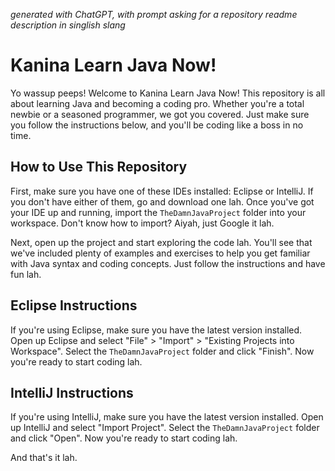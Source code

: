_*generated with ChatGPT, with prompt asking for a repository readme description in singlish slang*_


# Kanina Learn Java Now!

Yo wassup peeps! Welcome to Kanina Learn Java Now! This repository is all about learning Java and becoming a coding pro. Whether you're a total newbie or a seasoned programmer, we got you covered. Just make sure you follow the instructions below, and you'll be coding like a boss in no time.

## How to Use This Repository

First, make sure you have one of these IDEs installed: Eclipse or IntelliJ. If you don't have either of them, go and download one lah. Once you've got your IDE up and running, import the `TheDamnJavaProject` folder into your workspace. Don't know how to import? Aiyah, just Google it lah.

Next, open up the project and start exploring the code lah. You'll see that we've included plenty of examples and exercises to help you get familiar with Java syntax and coding concepts. Just follow the instructions and have fun lah.

## Eclipse Instructions

If you're using Eclipse, make sure you have the latest version installed. Open up Eclipse and select "File" > "Import" > "Existing Projects into Workspace". Select the `TheDamnJavaProject` folder and click "Finish". Now you're ready to start coding lah.

## IntelliJ Instructions

If you're using IntelliJ, make sure you have the latest version installed. Open up IntelliJ and select "Import Project". Select the `TheDamnJavaProject` folder and click "Open". Now you're ready to start coding lah.

And that's it lah. 


